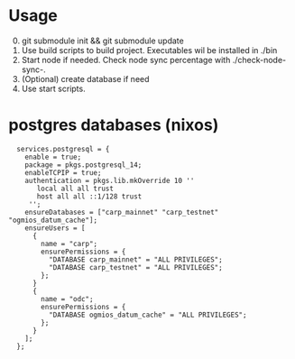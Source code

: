 # Usage

0. git submodule init && git submodule update
1. Use build scripts to build project. Executables wil be installed in ./bin
2. Start node if needed. Check node sync percentage with ./check-node-sync-<network>.
3. (Optional) create database if need
4. Use start scripts. 

# postgres databases (nixos)

```
  services.postgresql = {
    enable = true;
    package = pkgs.postgresql_14;
    enableTCPIP = true;
    authentication = pkgs.lib.mkOverride 10 ''
       local all all trust
       host all all ::1/128 trust
     '';
    ensureDatabases = ["carp_mainnet" "carp_testnet" "ogmios_datum_cache"];
    ensureUsers = [
      {
        name = "carp";
        ensurePermissions = {
          "DATABASE carp_mainnet" = "ALL PRIVILEGES";
          "DATABASE carp_testnet" = "ALL PRIVILEGES";
        };
      }
      {
        name = "odc";
        ensurePermissions = {
          "DATABASE ogmios_datum_cache" = "ALL PRIVILEGES";
        };
      }
    ];
  };
```
